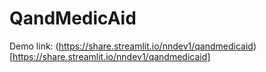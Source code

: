 # QandMedicAid

Demo link: (https://share.streamlit.io/nndev1/qandmedicaid)[https://share.streamlit.io/nndev1/qandmedicaid]
